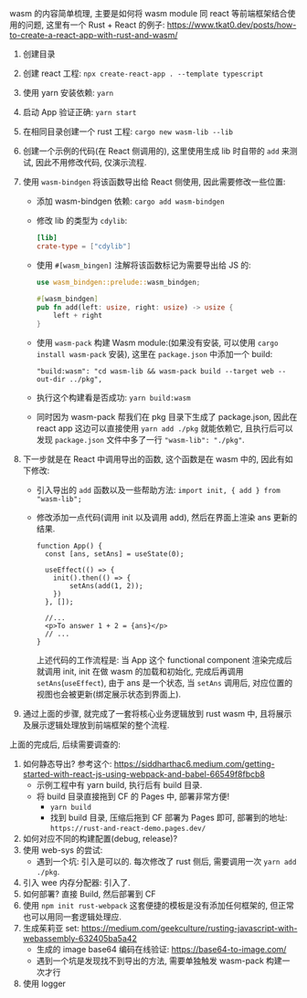 
wasm 的内容简单梳理, 主要是如何将 wasm module 同 react 等前端框架结合使用的问题, 这里有一个 Rust + React 的例子: https://www.tkat0.dev/posts/how-to-create-a-react-app-with-rust-and-wasm/

1. 创建目录
1. 创建 react 工程: `npx create-react-app . --template typescript`
1. 使用 yarn 安装依赖: `yarn`
1. 启动 App 验证正确: `yarn start`
1. 在相同目录创建一个 rust 工程: `cargo new wasm-lib --lib`
1. 创建一个示例的代码(在 React 侧调用的), 这里使用生成 lib 时自带的 `add` 来测试, 因此不用修改代码, 仅演示流程.
1. 使用 `wasm-bindgen` 将该函数导出给 React 侧使用, 因此需要修改一些位置:
    - 添加 wasm-bindgen 依赖: `cargo add wasm-bindgen`
    - 修改 lib 的类型为 `cdylib`: 

        ```toml
        [lib]
        crate-type = ["cdylib"]
        ```

    - 使用 `#[wasm_bingen]` 注解将该函数标记为需要导出给 JS 的:

        ```rust
        use wasm_bindgen::prelude::wasm_bindgen;

        #[wasm_bindgen]
        pub fn add(left: usize, right: usize) -> usize {
            left + right
        }
        ```

    - 使用 `wasm-pack` 构建 Wasm module:(如果没有安装, 可以使用 `cargo install wasm-pack` 安装), 这里在 `package.json` 中添加一个 build:

        ```
        "build:wasm": "cd wasm-lib && wasm-pack build --target web --out-dir ../pkg",
        ```
    
    - 执行这个构建看是否成功: `yarn build:wasm`
    - 同时因为 wasm-pack 帮我们在 pkg 目录下生成了 package.json, 因此在 react app 这边可以直接使用 `yarn add ./pkg` 就能依赖它, 且执行后可以发现 `package.json` 文件中多了一行 `"wasm-lib": "./pkg"`.
1. 下一步就是在 React 中调用导出的函数, 这个函数是在 wasm 中的, 因此有如下修改:
    - 引入导出的 `add` 函数以及一些帮助方法: `import init, { add } from "wasm-lib";`
    - 修改添加一点代码(调用 init 以及调用 add), 然后在界面上渲染 ans 更新的结果.

        ```tsx
        function App() {
          const [ans, setAns] = useState(0);

          useEffect(() => {
            init().then(() => {
                setAns(add(1, 2));
            })
          }, []);

          //...
          <p>To answer 1 + 2 = {ans}</p>
          // ...
        }
        ```

        上述代码的工作流程是: 当 App 这个 functional component 渲染完成后就调用 init, init 在做 wasm 的加载和初始化, 完成后再调用 `setAns`(`useEffect`), 由于 ans 是一个状态, 当 `setAns` 调用后, 对应位置的视图也会被更新(绑定展示状态到界面上).

1. 通过上面的步骤, 就完成了一套将核心业务逻辑放到 rust wasm 中, 且将展示及展示逻辑处理放到前端框架的整个流程.

上面的完成后, 后续需要调查的:

1. 如何静态导出? 参考这个: https://siddharthac6.medium.com/getting-started-with-react-js-using-webpack-and-babel-66549f8fbcb8
    - 示例工程中有 yarn build, 执行后有 build 目录.
    - 将 build 目录直接拖到 CF 的 Pages 中, 部署非常方便!
        - `yarn build`
        - 找到 build 目录, 压缩后拖到 CF 部署为 Pages 即可, 部署到的地址: `https://rust-and-react-demo.pages.dev/`
1. 如何对应不同的构建配置(debug, release)?
1. 使用 web-sys 的尝试: 
    - 遇到一个坑: 引入是可以的. 每次修改了 rust 侧后, 需要调用一次 `yarn add ./pkg`.
1. 引入 wee 内存分配器: 引入了.
1. 如何部署? 直接 Build, 然后部署到 CF
1. 使用 `npm init rust-webpack` 这套便捷的模板是没有添加任何框架的, 但正常也可以用同一套逻辑处理应.
1. 生成茱莉亚 set: https://medium.com/geekculture/rusting-javascript-with-webassembly-632405ba5a42
    - 生成的 image base64 编码在线验证: https://base64-to-image.com/
    - 遇到一个坑是发现找不到导出的方法, 需要单独触发 wasm-pack 构建一次才行
1. 使用 logger